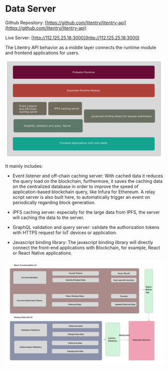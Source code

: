 # Data Server

Github Repository: [https://github.com/litentry/litentry-api](https://github.com/litentry/litentry-api)

Live Server: [http://112.125.25.18:3000](http://112.125.25.18:3000)

The Litentry API behavior as a middle layer connects the runtime module and frontend applications for users.

![API Design](./design.png)

It mainly includes:

* Event listener and off-chain caching server:  With cached data it reduces the query load on the blockchain, furthermore, it saves the caching data on the centralized database in order to improve the speed of application-based blockchain query, like Infura for Ethereum. A relay script server is also built here, to automatically trigger an event on periodically regarding block generation.

* IPFS caching server: especially for the large data from IPFS, the server will caching the data to the server.

* GraphQL validation and query server: validate the authorization tokens with HTTPS request for IoT devices or application.

* Javascript binding library: The javascript binding library will directly connect the front-end applications with Blockchain, for example, React or React Native applications.

![Info Server Architecture](./server.png)

